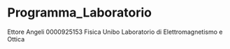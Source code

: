 # Programma_Laboratorio

Ettore Angeli
0000925153
Fisica Unibo
Laboratorio di Elettromagnetismo e Ottica 
